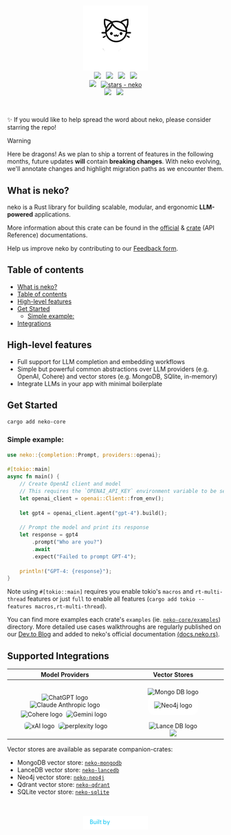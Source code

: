 <p align="center">
<picture>
    <source media="(prefers-color-scheme: dark)" srcset="img/neko-playgrounds.svg">
    <source media="(prefers-color-scheme: light)" srcset="img/neko-playgrounds.svg">
    <img src="img/neko-playgrounds.svg" style="visibility:visible;width: 30%;"" alt="neko logo">
</picture>
<br>
<a href="https://docs.neko.rs"><img src="https://img.shields.io/badge/📖 docs-neko.rs-dca282.svg" /></a> &nbsp;
<a href="https://docs.rs/neko-core/latest/neko/"><img src="https://img.shields.io/badge/docs-API Reference-dca282.svg" /></a> &nbsp;
<a href="https://crates.io/crates/neko-core"><img src="https://img.shields.io/crates/v/neko-core.svg?color=dca282" /></a>
&nbsp;
<a href="https://crates.io/crates/neko-core"><img src="https://img.shields.io/crates/d/neko-core.svg?color=dca282" /></a>
</br>
<a href="https://discord.gg/playgrounds"><img src="https://img.shields.io/discord/511303648119226382?color=%236d82cc&label=Discord&logo=discord&logoColor=white" /></a>
&nbsp;
<a href="https://github.com/0xPlaygrounds/neko"><img src="https://img.shields.io/github/stars/0xPlaygrounds/neko?style=social" alt="stars - neko" /></a>
<br>
<a href=""><img src="https://img.shields.io/badge/built_with-Rust-dca282.svg?logo=rust" /></a>
&nbsp;
<a href="https://twitter.com/Playgrounds0x"><img src="https://img.shields.io/twitter/follow/Playgrounds0x"></a> &nbsp

<br>
</p>
&nbsp;

✨ If you would like to help spread the word about neko, please consider starring the repo!

> [!WARNING]
> Here be dragons! As we plan to ship a torrent of features in the following months, future updates **will** contain **breaking changes**. With neko evolving, we'll annotate changes and highlight migration paths as we encounter them.


## What is neko?
neko is a Rust library for building scalable, modular, and ergonomic **LLM-powered** applications.

More information about this crate can be found in the [official](https://docs.neko.rs) & [crate](https://docs.rs/neko-core/latest/neko/) (API Reference) documentations.

Help us improve neko by contributing to our [Feedback form](https://bit.ly/neko-Feeback-Form).

## Table of contents

- [What is neko?](#what-is-neko)
- [Table of contents](#table-of-contents)
- [High-level features](#high-level-features)
- [Get Started](#get-started)
  - [Simple example:](#simple-example)
- [Integrations](#integrations)

## High-level features
- Full support for LLM completion and embedding workflows
- Simple but powerful common abstractions over LLM providers (e.g. OpenAI, Cohere) and vector stores (e.g. MongoDB, SQlite, in-memory)
- Integrate LLMs in your app with minimal boilerplate



## Get Started
```bash
cargo add neko-core
```

### Simple example:
```rust
use neko::{completion::Prompt, providers::openai};

#[tokio::main]
async fn main() {
    // Create OpenAI client and model
    // This requires the `OPENAI_API_KEY` environment variable to be set.
    let openai_client = openai::Client::from_env();

    let gpt4 = openai_client.agent("gpt-4").build();

    // Prompt the model and print its response
    let response = gpt4
        .prompt("Who are you?")
        .await
        .expect("Failed to prompt GPT-4");

    println!("GPT-4: {response}");
}
```
Note using `#[tokio::main]` requires you enable tokio's `macros` and `rt-multi-thread` features
or just `full` to enable all features (`cargo add tokio --features macros,rt-multi-thread`).

You can find more examples each crate's `examples` (ie. [`neko-core/examples`](./neko-core/examples)) directory. More detailed use cases walkthroughs are regularly published on our [Dev.to Blog](https://dev.to/0thtachi) and added to neko's official documentation [(docs.neko.rs)](http://docs.neko.rs).

## Supported Integrations

| Model Providers |                                                                                                                                                                                                                                                                                                               Vector Stores                                                                                                                                                                                                                                                                                                               |
|:--------------:|:-----------------------------------------------------------------------------------------------------------------------------------------------------------------------------------------------------------------------------------------------------------------------------------------------------------------------------------------------------------------------------------------------------------------------------------------------------------------------------------------------------------------------------------------------------------------------------------------------------------------------------------------:|
| <br><img src="https://upload.wikimedia.org/wikipedia/commons/thumb/0/04/ChatGPT_logo.svg/1024px-ChatGPT_logo.svg.png" alt="ChatGPT logo" width="50em"> <picture><source media="(prefers-color-scheme: dark)" srcset="https://www.fahimai.com/wp-content/uploads/2024/06/Untitled-design-7.png"><source media="(prefers-color-scheme: light)" srcset="https://upload.wikimedia.org/wikipedia/commons/thumb/8/8a/Claude_AI_logo.svg/1024px-Claude_AI_logo.svg.png"><img src="https://www.fahimai.com/wp-content/uploads/2024/06/Untitled-design-7.png" alt="Claude Anthropic logo" width="50em"></picture> <br> <img src="https://cdn.sanity.io/images/rjtqmwfu/production/0adbf394439f4cd0ab8b5b3b6fe1da10c8099024-201x200.svg" alt="Cohere logo" width="50em"> <img src="https://logospng.org/download/google-gemini/google-gemini-1024.png" style="background-color: white; border-radius: 10px; padding: 5px 5px ; width: 3em;" alt="Gemini logo"> <br> <img src="https://upload.wikimedia.org/wikipedia/commons/thumb/5/57/XAI-Logo.svg/512px-XAI-Logo.svg.png?20240912222841" style="background-color: white; border-radius: 10px; padding: 5px 5px ; width: 3em;" alt="xAI logo"> <img src="https://github.com/user-attachments/assets/4763ae96-ddc9-4f69-ab38-23592e6c4ead" style="background-color: white; border-radius: 10px; padding: 5px 0px ; width: 4em;" alt="perplexity logo">| <br><img src="https://cdn.prod.website-files.com/6640cd28f51f13175e577c05/664e00a400e23f104ed2b6cd_3b3dd6e8-8a73-5879-84a9-a42d5b910c74.svg" alt="Mongo DB logo" width="50em"> <img src="https://upload.wikimedia.org/wikipedia/commons/e/e5/Neo4j-logo_color.png" alt="Neo4j logo" style="background-color: white; border-radius: 1em; padding: 1em 1em ; width: 4em;"><br><br><img src="https://cdn-images-1.medium.com/max/844/1*Jp6VwF0OcdeyRyW0Ln0RMQ@2x.png" width="100em" alt="Lance DB logo"> <br> <img src="https://upload.wikimedia.org/wikipedia/commons/thumb/3/38/SQLite370.svg/440px-SQLite370.svg.png" style="width: 6em"> |


Vector stores are available as separate companion-crates:
- MongoDB vector store: [`neko-mongodb`](https://github.com/0xPlaygrounds/neko/tree/main/neko-mongodb)
- LanceDB vector store: [`neko-lancedb`](https://github.com/0xPlaygrounds/neko/tree/main/neko-lancedb)
- Neo4j vector store: [`neko-neo4j`](https://github.com/0xPlaygrounds/neko/tree/main/neko-neo4j)
- Qdrant vector store: [`neko-qdrant`](https://github.com/0xPlaygrounds/neko/tree/main/neko-qdrant)
- SQLite vector store: [`neko-sqlite`](https://github.com/0xPlaygrounds/neko/tree/main/neko-sqlite)


<p align="center">
<br>
<br>
<img src="img/built-by-playgrounds.svg" alt="Build by Playgrounds" width="30%">
</p>
